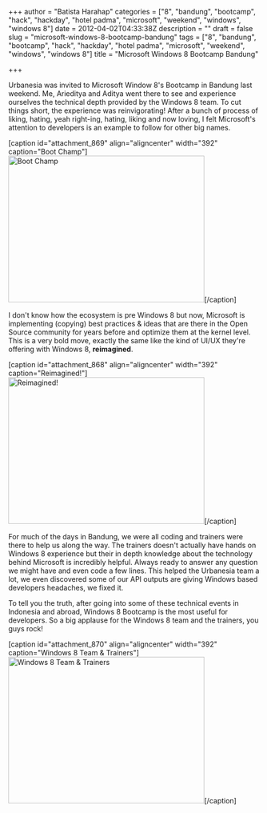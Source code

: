 +++
author = "Batista Harahap"
categories = ["8", "bandung", "bootcamp", "hack", "hackday", "hotel padma", "microsoft", "weekend", "windows", "windows 8"]
date = 2012-04-02T04:33:38Z
description = ""
draft = false
slug = "microsoft-windows-8-bootcamp-bandung"
tags = ["8", "bandung", "bootcamp", "hack", "hackday", "hotel padma", "microsoft", "weekend", "windows", "windows 8"]
title = "Microsoft Windows 8 Bootcamp Bandung"

+++


Urbanesia was invited to Microsoft Window 8's Bootcamp in Bandung last weekend. Me, Arieditya and Aditya went there to see and experience ourselves the technical depth provided by the Windows 8 team. To cut things short, the experience was reinvigorating! After a bunch of process of liking, hating, yeah right-ing, hating, liking and now loving, I felt Microsoft's attention to developers is an example to follow for other big names.

[caption id="attachment_869" align="aligncenter" width="392" caption="Boot Champ"]<a href="http://www.bango29.com/go/wp-content/uploads/2012/04/IMG_0121.jpg"><img class=" wp-image-869    " title="Boot Champ" src="http://www.bango29.com/go/wp-content/uploads/2012/04/IMG_0121.jpg" alt="Boot Champ" width="392" height="293" /></a>[/caption]

I don't know how the ecosystem is pre Windows 8 but now, Microsoft is implementing (copying) best practices &amp; ideas that are there in the Open Source community for years before and optimize them at the kernel level. This is a very bold move, exactly the same like the kind of UI/UX they're offering with Windows 8, <strong>reimagined</strong>.

[caption id="attachment_868" align="aligncenter" width="392" caption="Reimagined!"]<a href="http://www.bango29.com/go/wp-content/uploads/2012/04/IMG_0113.jpg"><img class=" wp-image-868    " title="Reimagined!" src="http://www.bango29.com/go/wp-content/uploads/2012/04/IMG_0113.jpg" alt="Reimagined!" width="392" height="293" /></a>[/caption]

For much of the days in Bandung, we were all coding and trainers were there to help us along the way. The trainers doesn't actually have hands on Windows 8 experience but their in depth knowledge about the technology behind Microsoft is incredibly helpful. Always ready to answer any question we might have and even code a few lines. This helped the Urbanesia team a lot, we even discovered some of our API outputs are giving Windows based developers headaches, we fixed it.

To tell you the truth, after going into some of these technical events in Indonesia and abroad, Windows 8 Bootcamp is the most useful for developers. So a big applause for the Windows 8 team and the trainers, you guys rock!

[caption id="attachment_870" align="aligncenter" width="392" caption="Windows 8 Team &amp; Trainers"]<a href="http://www.bango29.com/go/wp-content/uploads/2012/04/IMG_0135.jpg"><img class=" wp-image-870    " title="Windows 8 Team &amp; Trainers" src="http://www.bango29.com/go/wp-content/uploads/2012/04/IMG_0135.jpg" alt="Windows 8 Team &amp; Trainers" width="392" height="293" /></a>[/caption]